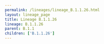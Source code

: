 ```yaml
---
permalink: /lineages/lineage_B.1.1.26.html
layout: lineage_page
title: Lineage B.1.1.26
lineage: B.1.1.26
parent: B.1.1
children: ['B.1.1.26']
---
```

